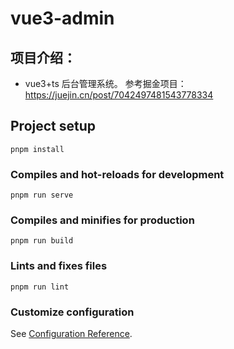 # vue3-admin

## 项目介绍：
- vue3+ts 后台管理系统。 参考掘金项目：https://juejin.cn/post/7042497481543778334

## Project setup
```
pnpm install
```

### Compiles and hot-reloads for development
```
pnpm run serve
```

### Compiles and minifies for production
```
pnpm run build
```

### Lints and fixes files
```
pnpm run lint
```

### Customize configuration
See [Configuration Reference](https://cli.vuejs.org/config/).
